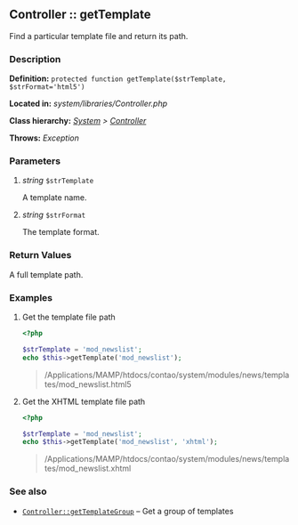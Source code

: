 
Controller :: getTemplate
-------------------------------------------

Find a particular template file and return its path.


### Description ###

**Definition:** `protected function getTemplate($strTemplate, $strFormat='html5')`

**Located in:** *system/libraries/Controller.php*

**Class hierarchy:** *[System](../System.md) > [Controller](../Controller.md)*

**Throws:** *Exception*


### Parameters ###

1. *string* `$strTemplate`

	A template name.

2. *string* `$strFormat`

	The template format.


### Return Values ###

A full template path.


### Examples ###

1. Get the template file path

	```php
	<?php

	$strTemplate = 'mod_newslist';
	echo $this->getTemplate('mod_newslist');
	```
	> /Applications/MAMP/htdocs/contao/system/modules/news/templates/mod_newslist.html5

2. Get the XHTML template file path

	```php
	<?php

	$strTemplate = 'mod_newslist';
	echo $this->getTemplate('mod_newslist', 'xhtml');
	```
	> /Applications/MAMP/htdocs/contao/system/modules/news/templates/mod_newslist.xhtml


### See also ###

- [`Controller::getTemplateGroup`](getTemplateGroup.md) – Get a group of templates
